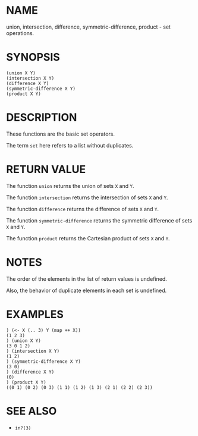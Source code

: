 # NAME
union, intersection, difference, symmetric-difference, product - set operations.

# SYNOPSIS

    (union X Y)
    (intersection X Y)
    (difference X Y)
    (symmetric-difference X Y)
    (product X Y)

# DESCRIPTION
These functions are the basic set operators.

The term `set` here refers to a list without duplicates.

# RETURN VALUE
The function `union` returns the union of sets `X` and `Y`.

The function `intersection` returns the intersection of sets `X` and `Y`.

The function `difference` returns the difference of sets `X` and `Y`.

The function `symmetric-difference` returns the symmetric difference of sets `X` and `Y`.

The function `product` returns the Cartesian product of sets `X` and `Y`.

# NOTES
The order of the elements in the list of return values is undefined.

Also, the behavior of duplicate elements in each set is undefined.

# EXAMPLES

    ) (<- X (.. 3) Y (map ++ X))
    (1 2 3)
    ) (union X Y)
    (3 0 1 2)
    ) (intersection X Y)
    (1 2)
    ) (symmetric-difference X Y)
    (3 0)
    ) (difference X Y)
    (0)
    ) (product X Y)
    ((0 1) (0 2) (0 3) (1 1) (1 2) (1 3) (2 1) (2 2) (2 3))

# SEE ALSO
- `in?(3)`
